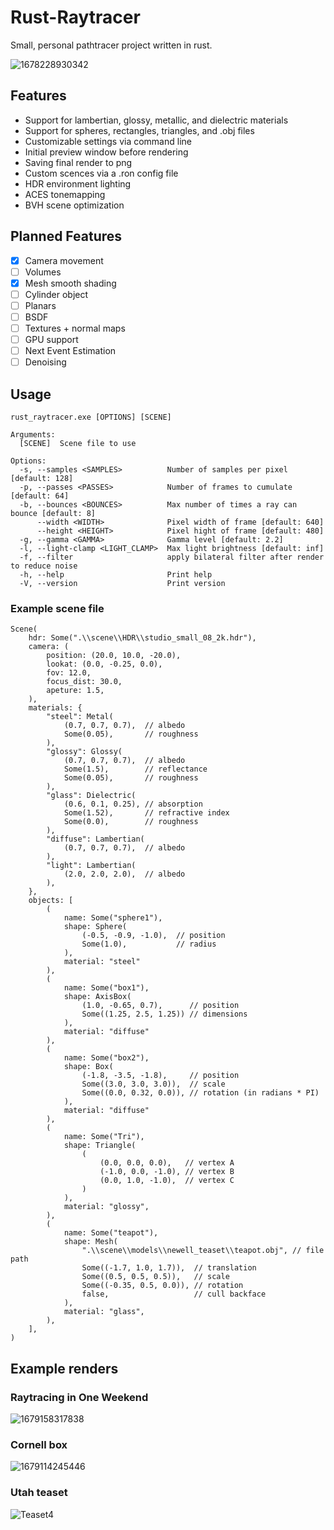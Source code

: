 # Rust-Raytracer

Small, personal pathtracer project written in rust.

![1678228930342](https://user-images.githubusercontent.com/47290124/227623254-7356f1e7-d0f6-4875-bd25-382a73d2fb8a.png)

## Features

- Support for lambertian, glossy, metallic, and dielectric materials
- Support for spheres, rectangles, triangles, and .obj files
- Customizable settings via command line
- Initial preview window before rendering
- Saving final render to png
- Custom scences via a .ron config file
- HDR environment lighting
- ACES tonemapping
- BVH scene optimization

## Planned Features

- [X] Camera movement
- [ ] Volumes
- [X] Mesh smooth shading
- [ ] Cylinder object
- [ ] Planars
- [ ] BSDF
- [ ] Textures + normal maps
- [ ] GPU support
- [ ] Next Event Estimation
- [ ] Denoising

## Usage
```
rust_raytracer.exe [OPTIONS] [SCENE]

Arguments:
  [SCENE]  Scene file to use

Options:
  -s, --samples <SAMPLES>          Number of samples per pixel [default: 128]
  -p, --passes <PASSES>            Number of frames to cumulate [default: 64]
  -b, --bounces <BOUNCES>          Max number of times a ray can bounce [default: 8]
      --width <WIDTH>              Pixel width of frame [default: 640]
      --height <HEIGHT>            Pixel hight of frame [default: 480]
  -g, --gamma <GAMMA>              Gamma level [default: 2.2]
  -l, --light-clamp <LIGHT_CLAMP>  Max light brightness [default: inf]
  -f, --filter                     apply bilateral filter after render to reduce noise
  -h, --help                       Print help
  -V, --version                    Print version
```
### Example scene file

```
Scene(
    hdr: Some(".\\scene\\HDR\\studio_small_08_2k.hdr"),
    camera: (
        position: (20.0, 10.0, -20.0),
        lookat: (0.0, -0.25, 0.0),
        fov: 12.0,
        focus_dist: 30.0,
        apeture: 1.5,
    ),
    materials: {
        "steel": Metal(
            (0.7, 0.7, 0.7),  // albedo
            Some(0.05),       // roughness
        ),
        "glossy": Glossy(
            (0.7, 0.7, 0.7),  // albedo
            Some(1.5),        // reflectance
            Some(0.05),       // roughness
        ),
        "glass": Dielectric(
            (0.6, 0.1, 0.25), // absorption
            Some(1.52),       // refractive index
            Some(0.0),        // roughness
        ),
        "diffuse": Lambertian(
            (0.7, 0.7, 0.7),  // albedo
        ),
        "light": Lambertian(
            (2.0, 2.0, 2.0),  // albedo
        ),
    },
    objects: [
        (
            name: Some("sphere1"),
            shape: Sphere(
                (-0.5, -0.9, -1.0),  // position
                Some(1.0),           // radius
            ),
            material: "steel"
        ),
        (
            name: Some("box1"),
            shape: AxisBox(
                (1.0, -0.65, 0.7),      // position
                Some((1.25, 2.5, 1.25)) // dimensions
            ),
            material: "diffuse"
        ),
        (
            name: Some("box2"),
            shape: Box(
                (-1.8, -3.5, -1.8),     // position
                Some((3.0, 3.0, 3.0)),  // scale
                Some((0.0, 0.32, 0.0)), // rotation (in radians * PI)
            ),
            material: "diffuse"
        ),
        (
            name: Some("Tri"),
            shape: Triangle(
                (
                    (0.0, 0.0, 0.0),   // vertex A
                    (-1.0, 0.0, -1.0), // vertex B
                    (0.0, 1.0, -1.0),  // vertex C
                )
            ),
            material: "glossy",
        ),
        (
            name: Some("teapot"),
            shape: Mesh(
                ".\\scene\\models\\newell_teaset\\teapot.obj", // file path
                Some((-1.7, 1.0, 1.7)),  // translation
                Some((0.5, 0.5, 0.5)),   // scale
                Some((-0.35, 0.5, 0.0)), // rotation
                false,                   // cull backface
            ),
            material: "glass",
        ),
    ],
)

```

## Example renders

### Raytracing in One Weekend

![1679158317838](https://user-images.githubusercontent.com/47290124/227623050-1bae6c3a-85c3-4962-b701-79e064dd14a8.png)

### Cornell box

![1679114245446](https://user-images.githubusercontent.com/47290124/227622756-d5ae50ed-f101-46d4-b818-03cddfcd53ce.png)

### Utah teaset

![Teaset4](https://user-images.githubusercontent.com/47290124/228722553-80786f99-1114-4343-9dca-36e2d08ac46e.png)




